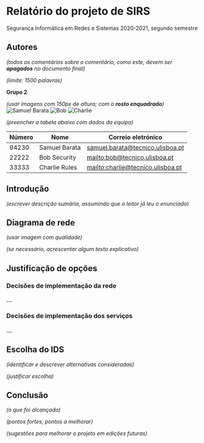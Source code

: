 # Relatório do projeto de SIRS

Segurança Informática em Redes e Sistemas 2020-2021, segundo semestre

## Autores

*(todos os comentários sobre o comentário, como este, devem ser **apagados** no documento final)*

*(limite: 1500 palavras)*

**Grupo 2**

*(usar imagens com 150px de altura; com o **rosto enquadrado**)*  
![Samuel Barata][SamuelPhoto] ![Bob](22222-bob.png) ![Charlie](33333-charlie.png)

*(preencher a tabela abaixo com dados da equipa)*  

| Número | Nome              | Correio eletrónico                  |
| -------|-------------------|-------------------------------------|
| 94230  | Samuel Barata     | [samuel.barata@tecnico.ulisboa.pt](samuel.barata@tecnico.ulisboa.pt)   |
| 22222  | Bob Security      | <mailto:bob@tecnico.ulisboa.pt>     |
| 33333  | Charlie Rules     | <mailto:charlie@tecnico.ulisboa.pt> |

## Introdução

*(escrever descrição sumária, assumindo que o leitor já leu o enunciado)*

## Diagrama de rede

*(usar imagem com qualidade)*

*(se necessário, acrescentar algum texto explicativo)*

## Justificação de opções

### Decisões de implementação da rede

#### ...

### Decisões de implementação dos serviços

#### ...

## Escolha do IDS

*(identificar e descrever alternativas consideradas)*

*(justificar escolha)*


## Conclusão

*(o que foi alcançado)*

*(pontos fortes, pontos a melhorar)*

*(sugestões para melhorar o projeto em edições futuras)*

[SamuelPhoto]: https://fenix.tecnico.ulisboa.pt/user/photo/ist194230 